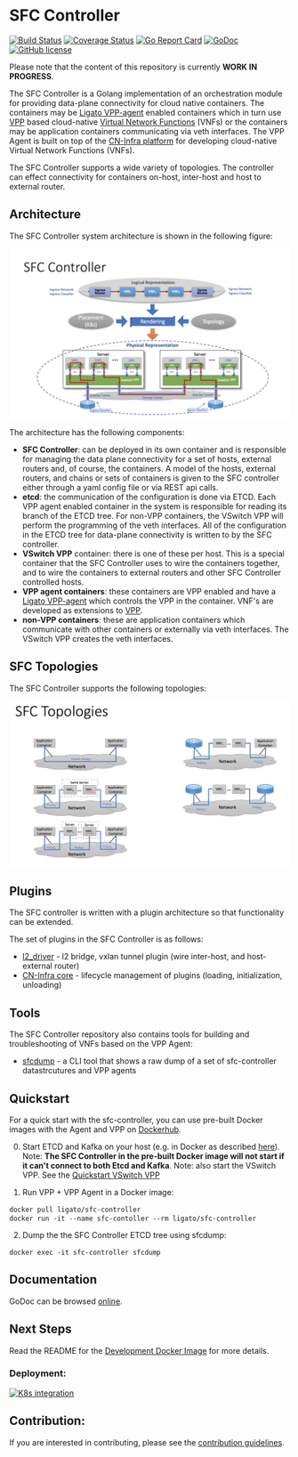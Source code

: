 # SFC Controller

[![Build Status](https://travis-ci.org/ligato/sfc-controller.svg?branch=master)](https://travis-ci.org/ligato/sfc-controller)
[![Coverage Status](https://coveralls.io/repos/github/ligato/sfc-controller/badge.svg?branch=master)](https://coveralls.io/github/ligato/sfc-controller?branch=master)
[![Go Report Card](https://goreportcard.com/badge/github.com/ligato/sfc-controller)](https://goreportcard.com/report/github.com/ligato/sfc-controller)
[![GoDoc](https://godoc.org/github.com/ligato/sfc-controller?status.svg)](https://godoc.org/github.com/ligato/sfc-controller)
[![GitHub license](https://img.shields.io/badge/license-Apache%20license%202.0-blue.svg)](https://github.com/ligato/sfc-controller/blob/master/LICENSE)

Please note that the content of this repository is currently **WORK IN PROGRESS**.

The SFC Controller is a Golang implementation of an orchestration module
for providing data-plane connectivity for cloud native containers.  The
containers may be [Ligato VPP-agent][0] enabled containers which in turn use
[VPP][1] based cloud-native [Virtual Network Functions][2] (VNFs) or the
containers may be application containers communicating via veth interfaces.
The VPP Agent is built on top of the [CN-Infra platform][5] for developing 
cloud-native Virtual Network Functions (VNFs). 

The SFC Controller supports a wide variety of topologies.  The controller can
effect connectivity for containers on-host, inter-host and host to external
router.

## Architecture
The SFC Controller system architecture is shown in the following figure: 

![SFC System](docs/imgs/sfc_system.png "SFC System")

The architecture has the following components:
* **SFC Controller**: can be deployed in its own container and is responsible
for managing the data plane connectivity for a set of hosts, external 
routers and, of course, the containers.  A model of the hosts, external
routers, and chains or sets of containers is given to the SFC controller
either through a yaml config file or via REST api calls.
* **etcd**: the communication of the configuration is done via ETCD.  Each
VPP agent enabled container in the system is responsible for reading its
branch of the ETCD tree.  For non-VPP containers, the VSwitch VPP will
perform the programming of the veth interfaces.  All of the configuration
in the ETCD tree for data-plane connectivity is written to by the SFC
controller.
* **VSwitch VPP** container: there is one of these per host.  This is a special
container that the SFC Controller uses to wire the containers together,
and to wire the containers to external routers and other SFC Controller
controlled hosts.
* **VPP agent containers**: these containers are VPP enabled and have a
[Ligato VPP-agent][0] which controls the VPP in the container.  VNF's are
developed as extensions to [VPP][1].
* **non-VPP containers**: these are application containers which communicate
with other containers or externally via veth interfaces.  The VSwitch VPP
creates the veth interfaces.

## SFC Topologies
The SFC Controller supports the following topologies: 

![SFC Topolgies](docs/imgs/sfc_topologies.png "SFC Topologies")

## Plugins

The SFC controller is written with a plugin architecture so that functionality
can be extended.

The set of plugins in the SFC Controller is as follows:
* [l2_driver][3] - l2 bridge, vxlan tunnel plugin (wire inter-host,
    and host-external router)
* [CN-Infra core][5] - lifecycle management of plugins (loading, 
    initialization, unloading)

## Tools
The SFC Controller repository also contains tools for building and troubleshooting 
of VNFs based on the VPP Agent:

* [sfcdump](cmd/sfcdump) - a CLI tool that shows a raw dump of a set of 
   sfc-controller datastrcutures and VPP agents

## Quickstart
For a quick start with the sfc-controller, you can use pre-built Docker images with
the Agent and VPP on [Dockerhub][6].

0. Start ETCD and Kafka on your host (e.g. in Docker as described [here][7]).
   Note: **The SFC Controller in the pre-built Docker image will not start if it can't 
   connect to both Etcd and Kafka**.  Note: also start the VSwitch VPP.  See the
   [Quickstart VSwitch VPP][8]

1. Run VPP + VPP Agent in a Docker image:
```
docker pull ligato/sfc-controller
docker run -it --name sfc-contoller --rm ligato/sfc-controller
```

2. Dump the the SFC Controller ETCD tree using sfcdump:
```
docker exec -it sfc-controller sfcdump
```

## Documentation
GoDoc can be browsed [online](https://godoc.org/github.com/ligato/sfc-controller).

## Next Steps
Read the README for the [Development Docker Image](docker/dev_sfc_controller/README.md) for more details.


### Deployment:
[![K8s integration](docs/imgs/k8s_deployment_thumb.png "SFC Controller - K8s integration")](docs/Deployment.md)

## Contribution:
If you are interested in contributing, please see the [contribution guidelines](CONTRIBUTING.md).

[0]: https://github.com/ligato/vpp-agent
[1]: https://fd.io/
[2]: https://github.com/ligato/cn-infra/blob/master/docs/readmes/cn_virtual_function.md
[3]: https://github.com/ligato/sfc-controller/tree/master/controller/cnpdriver
[4]: https://github.com/ligato/cn-infra
[5]: https://github.com/ligato/cn-infra/tree/master/core
[6]: https://hub.docker.com/r/ligato/sfc-controller/
[7]: docker/dev_vpp_agent/README.md#running-etcd-server-on-local-host
[8]: https://github.com/ligato/vpp-agent#quickstart